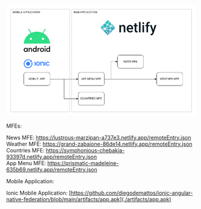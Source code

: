 ![mfe archtecture](./docs/mfe-architecture.drawio.png)

MFEs:

News MFE: https://lustrous-marzipan-a737e3.netlify.app/remoteEntry.json<br /> 
Weather MFE: https://grand-zabaione-86de14.netlify.app/remoteEntry.json<br /> 
Countries MFE: https://symphonious-chebakia-93397d.netlify.app/remoteEntry.json<br /> 
App Menu MFE: https://prismatic-madeleine-635b69.netlify.app/remoteEntry.json<br /> 

Mobile Application:

Ionic Mobile Application: [https://github.com/diegodemattos/ionic-angular-native-federation/blob/main/artifacts/app.apk](./artifacts/app.apk)


